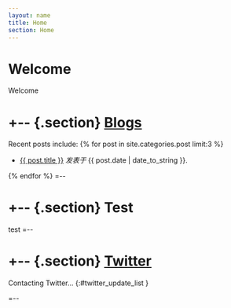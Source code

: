 ```yaml
---
layout: name
title: Home
section: Home
---
```


Welcome
=======

Welcome

+-- {.section}
[Blogs](/post)
=====
Recent posts include:
{% for post in site.categories.post limit:3 %}
<ul class="compact recent">
<li>
  <a href="{{ post.url }}" title="{{ post.excerpt }}">{{ post.title }}</a>
  <span class="date"><em>发表于 </em>{{ post.date | date_to_string }}.</span>
</li>
</ul>
{% endfor %}
=--

+--	{.section}
Test
========
test 
=--

+-- {.section}
[Twitter](https://twitter.com/wenbing)
====================================

Contacting Twitter... 
{:#twitter_update_list }

=--
